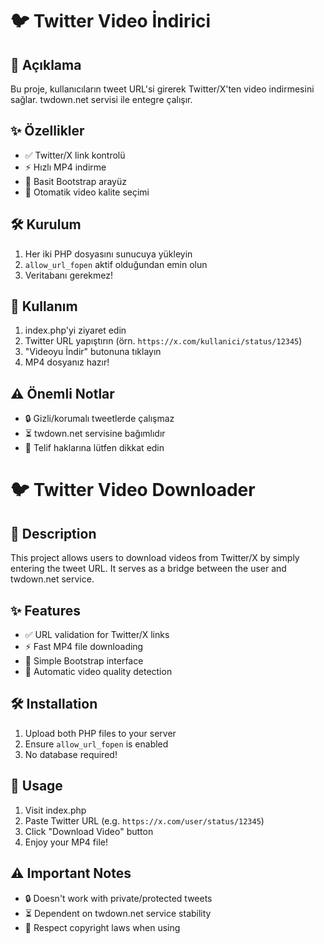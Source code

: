 # 🐦 Twitter Video İndirici 

## 📝 Açıklama
Bu proje, kullanıcıların tweet URL'si girerek Twitter/X'ten video indirmesini sağlar. twdown.net servisi ile entegre çalışır.

## ✨ Özellikler
- ✅ Twitter/X link kontrolü
- ⚡ Hızlı MP4 indirme
- 🎨 Basit Bootstrap arayüz
- 🔄 Otomatik video kalite seçimi

## 🛠 Kurulum
1. Her iki PHP dosyasını sunucuya yükleyin
2. `allow_url_fopen` aktif olduğundan emin olun
3. Veritabanı gerekmez!

## 🚀 Kullanım
1. index.php'yi ziyaret edin
2. Twitter URL yapıştırın (örn. `https://x.com/kullanici/status/12345`)
3. "Videoyu İndir" butonuna tıklayın
4. MP4 dosyanız hazır!

## ⚠️ Önemli Notlar
- 🔒 Gizli/korumalı tweetlerde çalışmaz
- ⏳ twdown.net servisine bağımlıdır
- 📜 Telif haklarına lütfen dikkat edin
# 🐦 Twitter Video Downloader 

## 📝 Description
This project allows users to download videos from Twitter/X by simply entering the tweet URL. It serves as a bridge between the user and twdown.net service.

## ✨ Features
- ✅ URL validation for Twitter/X links
- ⚡ Fast MP4 file downloading
- 🎨 Simple Bootstrap interface
- 🔄 Automatic video quality detection

## 🛠 Installation
1. Upload both PHP files to your server
2. Ensure `allow_url_fopen` is enabled
3. No database required!

## 🚀 Usage
1. Visit index.php
2. Paste Twitter URL (e.g. `https://x.com/user/status/12345`)
3. Click "Download Video" button
4. Enjoy your MP4 file!

## ⚠️ Important Notes
- 🔒 Doesn't work with private/protected tweets
- ⏳ Dependent on twdown.net service stability
- 📜 Respect copyright laws when using
